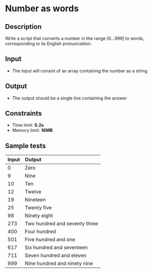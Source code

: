 # Number as words

## Description
Write a script that converts a number in the range [0…999] to words, corresponding to its English pronunciation.

## Input
- The input will consist of an array containing the number as a string

## Output
- The output should be a single line containing the answer

## Constraints
- Time limit: **0.2s**
- Memory limit: **16MB**

## Sample tests

| Input   | Output                        | 
|:--------|:------------------------------|
| 0       | Zero                          | 
| 9       | Nine                          | 
| 10      | Ten                           | 
| 12      | Twelve                        | 
| 19      | Nineteen                      | 
| 25      | Twenty five                   | 
| 98      | Ninety eight                  | 
| 273     | Two hundred and seventy three | 
| 400     | Four hundred                  | 
| 501     | Five hundred and one          | 
| 617     | Six hundred and seventeen     | 
| 711     | Seven hundred and eleven      | 
| 999     | Nine hundred and ninety nine  |

